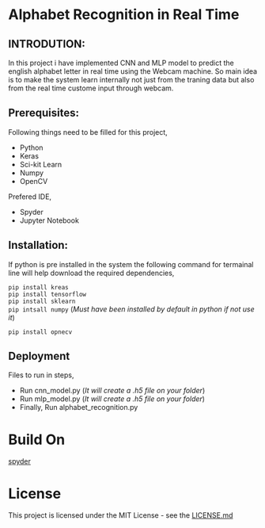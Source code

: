 # Alphabet Recognition in Real Time

## INTRODUTION:

In this project i have implemented CNN and MLP model to predict the english alphabet letter in real time using the Webcam machine. So main idea is to make the system learn internally not just from the traning data but also from the real time custome input through webcam.

## Prerequisites:

Following things need to be filled for this project,

* Python
* Keras
* Sci-kit Learn
* Numpy 
* OpenCV

Prefered IDE,

* Spyder 
* Jupyter Notebook

## Installation:

If python is pre installed in the system the following command for termainal line will help download the required dependencies,

```pip install kreas``` <br>
```pip install tensorflow``` <br>
```pip install sklearn``` <br>
```pip intsall numpy``` (*Must have been installed by default in python if not use it*) <br>

```pip install opnecv```

## Deployment

Files to run in steps,

* Run cnn_model.py (*It will create a .h5 file on your folder*)
* Run mlp_model.py (*It will create a .h5 file on your folder*)
* Finally, Run alphabet_recognition.py 

# Build On

[spyder](https://www.spyder-ide.org/)

# License

This project is licensed under the MIT License - see the [LICENSE.md](LICENSE.md)

